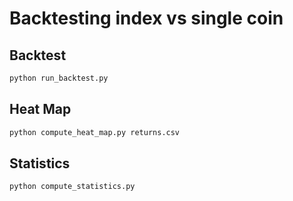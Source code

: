 # Backtesting index vs single coin

## Backtest

```sh
python run_backtest.py
```

## Heat Map

```sh
python compute_heat_map.py returns.csv
```

## Statistics

```sh
python compute_statistics.py
```
